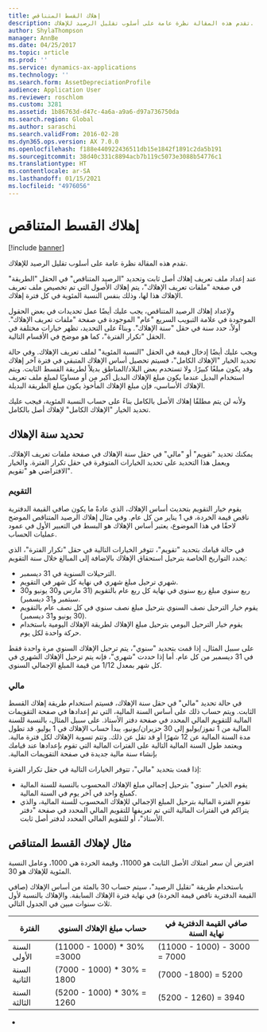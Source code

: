 ```yaml
---
title: إهلاك القسط المتناقص
description: تقدم هذه المقالة نظرة عامة على أسلوب تقليل الرصيد للإهلاك.
author: ShylaThompson
manager: AnnBe
ms.date: 04/25/2017
ms.topic: article
ms.prod: ''
ms.service: dynamics-ax-applications
ms.technology: ''
ms.search.form: AssetDepreciationProfile
audience: Application User
ms.reviewer: roschlom
ms.custom: 3281
ms.assetid: 1b86763d-d47c-4a6a-a9a6-d97a736750da
ms.search.region: Global
ms.author: saraschi
ms.search.validFrom: 2016-02-28
ms.dyn365.ops.version: AX 7.0.0
ms.openlocfilehash: f188e440922436511db15e1842f1891c2da5b191
ms.sourcegitcommit: 38d40c331c8894acb7b119c5073e3088b54776c1
ms.translationtype: HT
ms.contentlocale: ar-SA
ms.lasthandoff: 01/15/2021
ms.locfileid: "4976056"
---
```

# <a name="reduce-balance-depreciation"></a>إهلاك القسط المتناقص

[!include [banner](../includes/banner.md)]

تقدم هذه المقالة نظرة عامة على أسلوب تقليل الرصيد للإهلاك.

عند إعداد ملف تعريف إهلاك أصل ثابت وتحديد "الرصيد المتناقص" في الحقل "الطريقة" في صفحة "ملفات تعريف الإهلاك"، يتم إهلاك الأصول التي تم تخصيص ملف تعريف الإهلاك هذا لها، وذلك بنفس النسبة المئوية في كل فترة إهلاك.

ولإعداد إهلاك الرصيد المتناقص، يجب عليك أيضًا عمل تحديدات في بعض الحقول الموجودة في علامة التبويب السريع "عام" الموجودة في صفحة "ملفات تعريف الإهلاك". أولاً، حدد سنة في حقل "سنة الإهلاك". وبناءً على التحديد، تظهر خيارات مختلفة في الحقل "تكرار الفترة"، كما هو موضح في الأقسام التالية. 

ويجب عليك أيضًا إدخال قيمة في الحقل "النسبة المئوية" لملف تعريف الإهلاك. وفي حالة تحديد الخيار "الإهلاك الكامل"، فسيتم تحصيل أساس الإهلاك المتبقي في فترة آخر إهلاك وقد يكون مبلغًا كبيرًا. ولا تستخدم بعض البلاد/المناطق بديلاً لطريقة القسط الثابت. ويتم استخدام البديل عندما يكون مبلغ الإهلاك البديل أكبر من أو مساويًا لمبلغ ملف تعريف الإهلاك الأساسي، فإن مبلغ الإهلاك المأخوذ يكون مبلغ الطريقة البديلة. 

ولأنه لن يتم مطلقًا إهلاك الأصل بالكامل بناءً على حساب النسبة المئوية، فيجب عليك تحديد الخيار "الإهلاك الكامل" لإهلاك أصل بالكامل.

## <a name="select-a-depreciation-year"></a>تحديد سنة الإهلاك
يمكنك تحديد "تقويم" أو "مالي" في حقل سنة الإهلاك في صفحة ملفات تعريف الإهلاك. ويعمل هذا التحديد على تحديد الخيارات المتوفرة في حقل تكرار الفترة. والخيار الافتراضي هو "تقويم".

### <a name="calendar"></a>التقويم

يقوم خيار التقويم بتحديث أساس الإهلاك، الذي عادةً ما يكون صافي القيمة الدفترية ناقص قيمة الخردة، في 1 يناير من كل عام. وفي مثال إهلاك الرصيد المتناقص الموضح لاحقًا في هذا الموضوع، يعتبر أساس الإهلاك هو البسط في التعبير الأول في عمود عمليات الحساب. 

في حالة قيامك بتحديد "تقويم"، تتوفر الخيارات التالية في حقل "تكرار الفترة"، الذي يحدد التواريخ الخاصة بترحيل استحقاق الإهلاك بالإضافة إلى المبالغ خلال سنة التقويم:

-   الترحيلات السنوية في 31 ديسمبر.
-   شهري ترحيل مبلغ شهري في نهاية كل شهر في التقويم.
-   ربع سنوي مبلغ ربع سنوي في نهاية كل ربع عام بالتقويم (31 مارس و30 يونيو و30 سبتمبر و31 ديسمبر).
-   يقوم خيار الترحيل نصف السنوي بترحيل مبلغ نصف سنوي في كل نصف عام بالتقويم (30 يونيو و31 ديسمبر).
-   يقوم خيار الترحيل اليومي بترحيل مبلغ الإهلاك لطريقة الإهلاك اليومية باستخدام حركة واحدة لكل يوم.

على سبيل المثال، إذا قمت بتحديد "سنوي"، يتم ترحيل الإهلاك السنوي مرة واحدة فقط في 31 ديسمبر من كل عام. أما إذا حددت "شهري"، فإنه يتم ترحيل الإهلاك الشهري في كل شهر بمعدل 1/12 من قيمة المبلغ الإجمالي السنوي.

### <a name="fiscal"></a>مالي

في حالة تحديد "مالي" في حقل سنة الإهلاك، فسيتم استخدام طريقة إهلاك القسط الثابت. ويتم حساب ذلك على أساس السنة المالية، التي تم إعدادها في صفحة التقويمات المالية للتقويم المالي المحدد في صفحة دفتر الأستاذ. ‏‫على سبيل المثال، بالنسبة للسنة المالية من 1 تموز/يوليو إلى 30 حزيران/يونيو، يبدأ حساب الإهلاك في 1 يوليو. قد تطول مدة السنة المالية عن 12 شهرًا أو قد تقل عن ذلك. وتتم تسوية الإهلاك لكل فترة مالية. ويعتمد طول السنة المالية التالية على الفترات المالية التي تقوم بإعدادها عند قيامك بإنشاء سنة مالية جديدة في صفحة التقويمات المالية.


إذا قمت بتحديد "مالي"، تتوفر الخيارات التالية في حقل تكرار الفترة:

-   يقوم الخيار "سنوي" بترحيل إجمالي مبلغ الإهلاك المحسوب بالنسبة للسنة المالية كمبلغ واحد في آخر يوم في السنة المالية.
-   تقوم الفترة المالية بترحيل المبلغ الإجمالي للإهلاك المحسوب للسنة المالية، والذي يتراكم في الفترات المالية التي تم تعريفها للتقويم المالي المحدد في صفحة "دفتر الأستاذ"، أو للتقويم المالي المحدد لدفتر أصل ثابت.

## <a name="example-of-reducing-balance-depreciation"></a>مثال لإهلاك القسط المتناقص

افترض أن سعر امتلاك الأصل الثابت هو 11000، وقيمة الخردة هي 1000، وعامل النسبة المئوية للإهلاك هو 30. 

باستخدام طريقة "تقليل الرصيد‬"، سيتم حساب 30 بالمئة من أساس الإهلاك (صافي القيمة الدفترية ناقص قيمة الخردة) في نهاية فترة الإهلاك السابقة. والإهلاك بالنسبة لأول ثلاث سنوات مبين في الجدول التالي.

| الفترة | حساب مبلغ الإهلاك السنوي | صافي القيمة الدفترية في نهاية السنة |
|--------|-------------------------------------------|---------------------------------------|
| السنة الأولى | (11000 - 1000) \* 30% =‏ 3000           | (11000 - 1000) - 3000 = 7000      |
| السنة الثانية | (7000 - 1000) \* 30% =‏ 1800            | (7000 -1800) = 5200                |
| السنة الثالثة | (5200 - 1000) \* 30% =‏ 1260            | (5200 - 1260) = 3940               |


-





